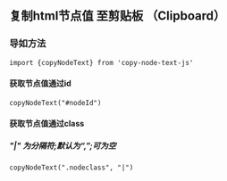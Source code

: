 ## 复制html节点值 至剪贴板 （Clipboard）

### 导如方法
```
import {copyNodeText} from 'copy-node-text-js'
```

#### 获取节点值通过id

```
copyNodeText("#nodeId")
```


#### 获取节点值通过class

##### "|" 为分隔符;默认为“,”;可为空
```
copyNodeText(".nodeclass", "|")
```


